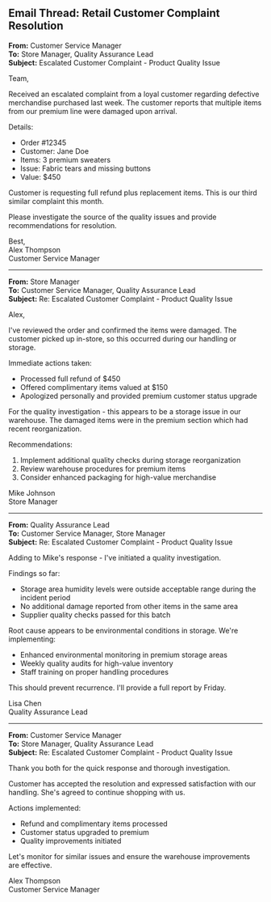 ## Email Thread: Retail Customer Complaint Resolution

**From:** Customer Service Manager  
**To:** Store Manager, Quality Assurance Lead  
**Subject:** Escalated Customer Complaint - Product Quality Issue  

Team,

Received an escalated complaint from a loyal customer regarding defective merchandise purchased last week. The customer reports that multiple items from our premium line were damaged upon arrival.

Details:
- Order #12345
- Customer: Jane Doe
- Items: 3 premium sweaters
- Issue: Fabric tears and missing buttons
- Value: $450

Customer is requesting full refund plus replacement items. This is our third similar complaint this month.

Please investigate the source of the quality issues and provide recommendations for resolution.

Best,  
Alex Thompson  
Customer Service Manager  

---

**From:** Store Manager  
**To:** Customer Service Manager, Quality Assurance Lead  
**Subject:** Re: Escalated Customer Complaint - Product Quality Issue  

Alex,

I've reviewed the order and confirmed the items were damaged. The customer picked up in-store, so this occurred during our handling or storage.

Immediate actions taken:
- Processed full refund of $450
- Offered complimentary items valued at $150
- Apologized personally and provided premium customer status upgrade

For the quality investigation - this appears to be a storage issue in our warehouse. The damaged items were in the premium section which had recent reorganization.

Recommendations:
1. Implement additional quality checks during storage reorganization
2. Review warehouse procedures for premium items
3. Consider enhanced packaging for high-value merchandise

Mike Johnson  
Store Manager  

---

**From:** Quality Assurance Lead  
**To:** Customer Service Manager, Store Manager  
**Subject:** Re: Escalated Customer Complaint - Product Quality Issue  

Adding to Mike's response - I've initiated a quality investigation.

Findings so far:
- Storage area humidity levels were outside acceptable range during the incident period
- No additional damage reported from other items in the same area
- Supplier quality checks passed for this batch

Root cause appears to be environmental conditions in storage. We're implementing:
- Enhanced environmental monitoring in premium storage areas
- Weekly quality audits for high-value inventory
- Staff training on proper handling procedures

This should prevent recurrence. I'll provide a full report by Friday.

Lisa Chen  
Quality Assurance Lead  

---

**From:** Customer Service Manager  
**To:** Store Manager, Quality Assurance Lead  
**Subject:** Re: Escalated Customer Complaint - Product Quality Issue  

Thank you both for the quick response and thorough investigation.

Customer has accepted the resolution and expressed satisfaction with our handling. She's agreed to continue shopping with us.

Actions implemented:
- Refund and complimentary items processed
- Customer status upgraded to premium
- Quality improvements initiated

Let's monitor for similar issues and ensure the warehouse improvements are effective.

Alex Thompson  
Customer Service Manager